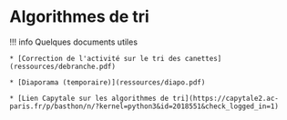 # Algorithmes de tri

!!! info Quelques documents utiles

    * [Correction de l'activité sur le tri des canettes](ressources/debranche.pdf)

    * [Diaporama (temporaire)](ressources/diapo.pdf)

    * [Lien Capytale sur les algorithmes de tri](https://capytale2.ac-paris.fr/p/basthon/n/?kernel=python3&id=2018551&check_logged_in=1)